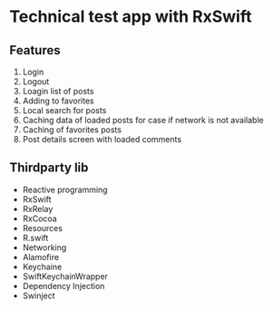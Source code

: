# Technical test app with RxSwift

## Features
1. Login
2. Logout
3. Loagin list of posts
4. Adding to favorites
5. Local search for posts
6. Caching data of loaded posts for case if network is not available
7. Caching of favorites posts
8. Post details screen with loaded comments

## Thirdparty lib
- Reactive programming
 - RxSwift
 - RxRelay
 - RxCocoa
- Resources
 - R.swift
- Networking
 - Alamofire
- Keychaine
 - SwiftKeychainWrapper
- Dependency Injection
 - Swinject
